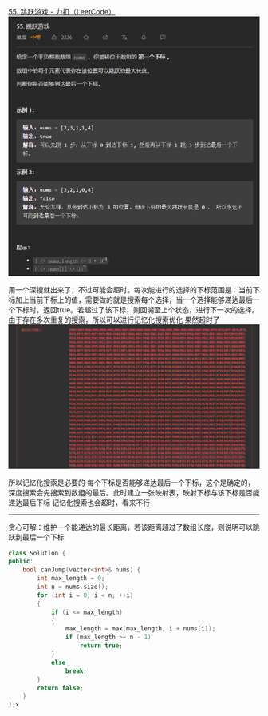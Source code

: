 [55. 跳跃游戏 - 力扣（LeetCode）](https://leetcode.cn/problems/jump-game/)
![image.png](https://raw.githubusercontent.com/ren77281/pigco-image/main/img/20230522090112.png)

用一个深搜就出来了，不过可能会超时。每次能进行的选择的下标范围是：当前下标加上当前下标上的值，需要做的就是搜索每个选择，当一个选择能够递达最后一个下标时，返回true。若超过了该下标，则回溯至上个状态，进行下一次的选择。
由于存在多次重复的搜索，所以可以进行记忆化搜索优化
果然超时了
![image.png](https://raw.githubusercontent.com/ren77281/pigco-image/main/img/20230522091222.png)

所以记忆化搜索是必要的
每个下标是否能够递达最后一个下标，这个是确定的，深度搜索会先搜索到数组的最后。此时建立一张映射表，映射下标与该下标是否能递达最后下标
记忆化搜索也会超时，看来不行
*** 
贪心可解：维护一个能递达的最长距离，若该距离超过了数组长度，则说明可以跳跃到最后一个下标
```cpp
class Solution {
public:
    bool canJump(vector<int>& nums) {
        int max_length = 0;
        int n = nums.size();
        for (int i = 0; i < n; ++i)
        {
            if (i <= max_length)
            {
                max_length = max(max_length, i + nums[i]);
                if (max_length >= n - 1)
                    return true;
            }
            else 
                break;
        }
        return false;
    }
};x
```